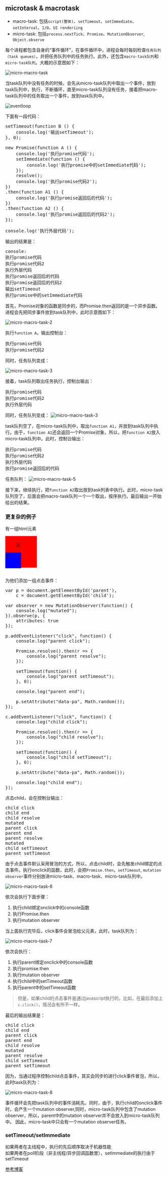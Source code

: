 ## microtask & macrotask  

- macro-task: 包括``script(整体)``、``setTimeout``、``setImmediate``、``setInterval``、``I/O``、``UI renderiing``  
- micro-task: 包括``process.nextTick``、``Promise``、``MutationObserver``, ``Object.observe``   

每个进程都包含自身的“事件循环”，在事件循环中，进程会每时每刻检查``任务队列（task queues）``，并把任务队列中的任务执行。此外，还包含``macro-task队列``和``micro-task队列``。大概的示意图如下：  

![micro-macro-task](../upload/micro-macro-task.jpg)  

当task队列中没有任务的时候，会先从micro-task队列中取出一个事件，放到task队列中，执行，不断循环，直至micro-task队列没有任务，接着把macro-task队列中的任务取出一个事件，放到task队列中。  

![eventloop](../upload/eventloop.jpg)

下面有一段代码：
<pre>
setTimeout(function B () {
    console.log('输出setTimeout');
}, 0);

new Promise(function A () {
    console.log('执行promise代码');
    setImmediate(function () {
        console.log('执行promise中的setImmediate代码');
    });
    resolve();
    console.log('执行promise代码2');
})
.then(function A1 () {
    console.log('执行promise返回后的代码');
})
.then(function A2 () {
    console.log('执行promise返回后的代码2');
});

console.log('执行外层代码');
</pre> 

输出的结果是： 
<pre>
console: 
执行promise代码
执行promise代码2
执行外层代码
执行promise返回后的代码
执行promise返回后的代码2
输出setTimeout
执行promise中的setImmediate代码
</pre>  

首先，Promise对象的函数是同步的，而Promise.then返回的是一个异步函数。进程会先把同步事件放到task队列中，此时示意图如下：   

![micro-macro-task-2](../upload/micro-macro-task-2.jpg)  

执行``function A``，输出控制台：
<pre>
执行promise代码
执行promise代码2
</pre>  

同时，任务队列变成：  

![micro-macro-task-3](../upload/micro-macro-task-3.jpg)  

接着，task队列取出任务执行，控制台输出：  
<pre>
执行promise代码
执行promise代码2
执行外层代码
</pre>  

同时，任务队列变成：
![micro-macro-task-3](../upload/micro-macro-task-4.jpg)    

task队列空了，在micro-task队列中，取出``function A1``，并放到task队列中执行。由于，``function A1``还会返回一个Promise对象，所以，把``function A2``放入micro-task队列中。此时，控制台输出：

<pre>
执行promise代码
执行promise代码2
执行外层代码
执行promise返回后的代码
</pre> 

任务队列：
![micro-macro-task-5](../upload/micro-macro-task-5.jpg)  

接下来，继续执行，把``function A2``取出放到task列表中执行。此时，micro-task队列空了，后面会把macro-task队列一个一个取出，按序执行。最后输出一开始给出的结果。  


### 更复杂的例子  

有一组html元素

<pre>
<div id="parent" style="background: red; width: 100px; height: 100px;">
	父
	<div id="child" style="background: blue; width: 50%; height: 50%;">子</div>
</div>
</pre> 

为他们添加一组点击事件：

<pre>
var p = document.getElementById('parent'),
    c = document.getElementById('child');

var observer = new MutationObserver(function() {
    console.log("mutated");
}).observe(p, {
    attributes: true
});

p.addEventListener("click", function() {
    console.log("parent click");

    Promise.resolve().then(r => {
        console.log("parent resolve");
    });

    setTimeout(function() {
        console.log("parent setTimeout");
    }, 0);

    console.log("parent end");

    p.setAttribute("data-pa", Math.random());
});

c.addEventListener("click", function() {
    console.log("child click");

    Promise.resolve().then(r => {
        console.log("child resolve");
    });

    setTimeout(function() {
        console.log("child setTimeout");
    }, 0);

    p.setAttribute("data-pa", Math.random());

    console.log("child end");
});
</pre>  

点击child，会在控制台输出：

<pre>
child click
child end
child resolve
mutated
parent click
parent end
parent resolve
mutated
child setTimeout
parent setTimeout
</pre>  

由于点击事件默认采用冒泡的方式，所以，点击child时，会先触发child绑定的点击事件。执行onclick的函数，此时，会把``Promise.then``，``setTimeout``, ``mutation observer``事件分别放进micro-task、macro-task、micro-task队列中。  

![micro-macro-task-6](../upload/micro-macro-task-6.jpg)  

依次会执行下面步骤：

1. 执行child绑定onclick中的console函数
2. 执行Promise.then
3. 执行mutation observer

当上面执行完毕后，click事件会冒泡给父元素，此时，task队列为：

![micro-macro-task-7](../upload/micro-macro-task-7.jpg)  

依次会执行：

1. 执行parent绑定onclick中的console函数
2. 执行promise.then
3. 执行mutation observer
4. 执行child中的setTimeout函数
5. 执行parent中的setTimeout函数  

> 但是，如果child的点击事件是通过javascript执行的，比如，在最后添加上``c.click()``，情况会有所不一样。  

最后的输出结果是：

<pre>
child click
child end
parent click
parent end
child resolve
mutated
parent resolve
child setTimeout
parent setTimeout
</pre>

因为，当通过程序控制child点击事件，其实会同步的进行click事件冒泡，所以，此时task队列为：

![micro-macro-task-8](../upload/micro-macro-task-8.jpg)

事件循环会先把task队列中的事件消耗先。同时，由于，执行child的onclick事件时，会产生一个mutation observer,同时，micro-task队列中包含了mutation observer，所以，parent中的mutation observer并不会放入到micro-task队列中。  因此，micro-task中只会有一个mutation observer任务。  


### setTimeout/setImmediate  

如果两者在主线程中，执行的先后顺序取决于机器性能  
如果两者在poll阶段（非主线程/异步回调函数里），setImmediate的执行由于setTimeout


[参考博客](https://jakearchibald.com/2015/tasks-microtasks-queues-and-schedules/)